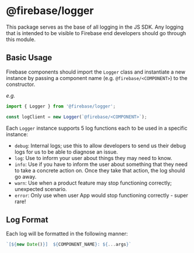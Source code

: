 # @firebase/logger

This package serves as the base of all logging in the JS SDK. Any logging that is intended to be
visible to Firebase end developers should go through this module.

## Basic Usage

Firebase components should import the `Logger` class and instantiate a new instance by passing a
component name (e.g. `@firebase/<COMPONENT>`) to the constructor.

_e.g._

```typescript
import { Logger } from '@firebase/logger';

const logClient = new Logger(`@firebase/<COMPONENT>`);
```

Each `Logger` instance supports 5 log functions each to be used in a specific instance:

- `debug`: Internal logs; use this to allow developers to send us their debug logs for us to be able
  to diagnose an issue.
- `log`: Use to inform your user about things they may need to know.
- `info`: Use if you have to inform the user about something that they need to take a concrete
  action on. Once they take that action, the log should go away.
- `warn`: Use when a product feature may stop functioning correctly; unexpected scenario.
- `error`: Only use when user App would stop functioning correctly - super rare!

## Log Format

Each log will be formatted in the following manner:

```typescript
`[${new Date()}]  ${COMPONENT_NAME}: ${...args}`
```

